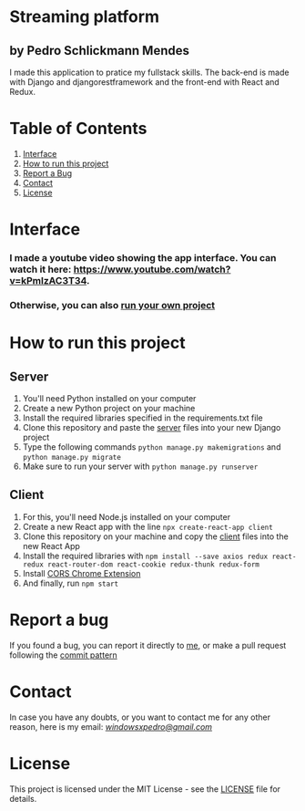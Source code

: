 # Streaming platform 
## by Pedro Schlickmann Mendes
I made this application to pratice my fullstack skills. The back-end is made with Django and djangorestframework and the front-end with React and Redux. 
# Table of Contents
1. [Interface](#inter)
2. [How to run this project](#run)
3. [Report a Bug](#bug)
4. [Contact](#contact)
5. [License](#license)

<a name="inter"></a>
# Interface
### I made a youtube video showing the app interface. You can watch it here: https://www.youtube.com/watch?v=kPmlzAC3T34.  
### Otherwise, you can also [run your own project](#run)

<a name="run"></a>
# How to run this project
## Server
1. You'll need Python installed on your computer
2. Create a new Python project on your machine
3. Install the required libraries specified in the requirements.txt file
4. Clone this repository and paste the [server](server) files into your new Django project
5. Type the following commands `python manage.py makemigrations` and `python manage.py migrate`
6. Make sure to run your server with `python manage.py runserver`
## Client
1. For this, you'll need Node.js installed on your computer 
2. Create a new React app with the line `npx create-react-app client`
3. Clone this repository on your machine and copy the [client](client) files into the new React App
4. Install the required libraries with `npm install --save axios redux react-redux react-router-dom react-cookie redux-thunk redux-form`
5. Install [CORS Chrome Extension](https://chrome.google.com/webstore/detail/allow-cors-access-control/lhobafahddgcelffkeicbaginigeejlf)
6. And finally, run `npm start`


<a name="bug"></a>
# Report a bug
If you found a bug, you can report it directly to [me](#contact), or make a pull request following the [commit pattern](https://udacity.github.io/git-styleguide/)

<a name="contact"></a>
# Contact
In case you have any doubts, or you want to contact me for any other reason, here is my email: *windowsxpedro@gmail.com*

<a name="license"></a>
# License
This project is licensed under the MIT License - see the [LICENSE](license) file for details.
